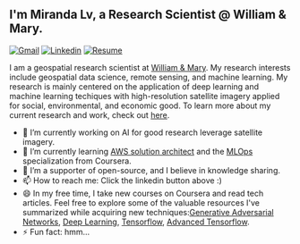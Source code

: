 ## I'm Miranda Lv, a Research Scientist @ William & Mary.

[comment]: <> (<br />)
[![Gmail](https://img.shields.io/badge/-zlv@wm.edu-c14438?style=for-the-badge&logo=Gmail&logoColor=white)](mailto:zlv@wm.edu "Connect via Email")
[![Linkedin](https://img.shields.io/badge/-Miranda%20Lv-0072b1?style=for-the-badge&logo=Linkedin&logoColor=white)](https://www.linkedin.com/in/miranda-lv/ "Connect on LinkedIn")
[![Resume](https://img.shields.io/badge/-Resume-lightblue?style=for-the-badge)](https://mirandalv.github.io//files/MirandaLv_github.pdf "Connect on LinkedIn")

I am a geospatial research scientist at [William & Mary](https://www.wm.edu). My research interests include geospatial data science, remote sensing, and machine learning. My research is mainly centered on the application of deep learning and machine learning techiques with high-resolution satellite imagery applied for social, environmental, and economic good. To learn more about my current research and work, check out [here](https://mirandalv.github.io/).


- 🔭 I’m currently working on AI for good research leverage satellite imagery.
- 🌱 I’m currently learning [AWS solution architect](https://aws.amazon.com/certification/certified-solutions-architect-associate/) and the [MLOps](https://www.coursera.org/specializations/machine-learning-engineering-for-production-mlops) specialization from Coursera.
- 👯 I’m a supporter of open-source, and I believe in knowledge sharing.
- 📫 How to reach me: Click the linkedin button above :)
- 😄 In my free time, I take new courses on Coursera and read tech articles. Feel free to explore some of the valuable resources I've summarized while acquiring new techniques:[Generative Adversarial Networks](https://github.com/MirandaLv/GAN_coursera), [Deep Learning](https://github.com/MirandaLv/DeepLearning_AI_Certificate), [Tensorflow](https://github.com/MirandaLv/Tensorflow_Developer_Certificate), [Advanced Tensorflow](https://github.com/MirandaLv/Tensorflow_Developer_Certificate). 
- ⚡ Fun fact: hmm...

[comment]: <> (- 🤔 I’m looking for help with ...)

[comment]: <> (- 💬 Ask me about ...)

<!---
<a href="">
 <img align="left" src="https://github-readme-stats.vercel.app/api/top-langs/?username=DanRunfola&layout=compact">
 </a>
<a href="">
<img align="left" src="https://github-readme-stats.vercel.app/api?username=DanRunfola&show_icons=true&bg_color=FFFFFF&layout=compact&count_private=true&hide_rank=true&hide_title=true&hide_border=true&hide=stars">
</a>
--->
